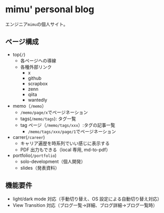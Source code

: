 # mimu' personal blog

エンジニア`mimu`の個人サイト。

## ページ構成

- top(`/`)
  - 各ページへの導線
  - 各種外部リンク
    - x
    - github
    - scrapbox
    - zenn
    - qiita
    - wantedly
- memo（`/memo`）
  - `/memo/page/x`でページネーション
  - tags(`/memo/tags`): タグ一覧
  - tag ページ（`/memo/tags/xxx`）:タグの記事一覧
    - `/memo/tags/xxx/page/1`でページネーション
- carrer(`/career`)
  - キャリア遍歴を時系列でいい感じに表示する
  - PDF 出力もできる（local 専用, md-to-pdf）
- portfolio(`/portfolio`)
  - solo-development（個人開発）
  - slides（発表資料）

## 機能要件

- light/dark mode 対応（手動切り替え、OS 設定による自動切り替え対応）
- View Transition 対応（ブログ一覧->詳細、ブログ詳細->ブログ一覧時）
